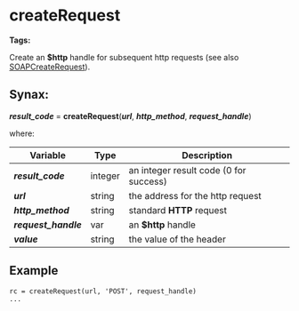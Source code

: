 # createRequest

**Tags:**
<badge text='curl' vertical='middle' />
<badge text='http' vertical='middle' />

Create an **$http** handle for subsequent http requests (see also [SOAPCreateRequest](../SOAPCreateRequest/#heading)).

## Synax:

***result_code*** = **createRequest**(***url***, ***http_method***, ***request_handle***)

where:

| Variable | Type | Description |
|--|--|--|
***result_code*** | integer |an integer result code (0 for success)
***url*** | string |the address for the http request
***http_method*** | string |standard **HTTP** request
***request_handle*** | var | an **$http** handle
***value*** | string |the value of the header

## Example
```
rc = createRequest(url, 'POST', request_handle)
...
```